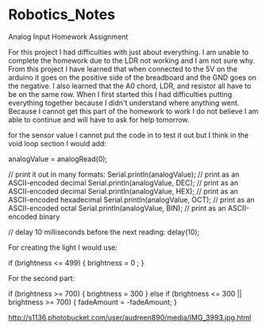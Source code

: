 # Robotics_Notes

Analog Input Homework Assignment

For this project I had difficulties with just about everything. I am unable to complete the homework due to the LDR not working and I am not sure why. From this project I have learned that when connected to the 5V on the arduino it goes on the positive side of the breadboard and the GND goes on the negative. I also learned that the A0 chord, LDR, and resistor all have to be on the same row. 
When I first started this I had difficulties putting everything together because I didn't understand where anything went. Because I cannot get this part of the homework to work I do not believe I am able to continue and will have to ask for help tomorrow.

for the sensor value I cannot put the code in to test it out but I think in the void loop section I would add:

analogValue = analogRead(0);

  // print it out in many formats:
  Serial.println(analogValue);       // print as an ASCII-encoded decimal
  Serial.println(analogValue, DEC);  // print as an ASCII-encoded decimal
  Serial.println(analogValue, HEX);  // print as an ASCII-encoded hexadecimal
  Serial.println(analogValue, OCT);  // print as an ASCII-encoded octal
  Serial.println(analogValue, BIN);  // print as an ASCII-encoded binary

  // delay 10 milliseconds before the next reading:
  delay(10);
  
  For creating the light I would use:
  
   if (brightness <= 499) {
    brightness = 0 ;
  }
  
  For the second part:
  
   if (brightness >= 700) {
    brightness = 300
} else if (brightness <= 300 || brightness >= 700) {
  fadeAmount = -fadeAmount;
}
  
  http://s1136.photobucket.com/user/audreen890/media/IMG_3993.jpg.html
  
